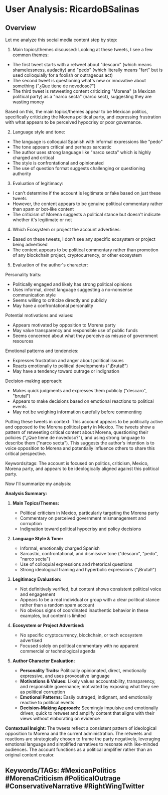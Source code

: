 # User Analysis: RicardoBSalinas

## Overview

<think>
Let me analyze this social media content step by step:

1. Main topics/themes discussed:
Looking at these tweets, I see a few common themes:
- The first tweet starts with a retweet about "descaro" (which means shamelessness, audacity) and "pedo" (which literally means "fart" but is used colloquially for a foolish or outrageous act)
- The second tweet is questioning what's new or innovative about something ("¿Que tiene de novedoso?")
- The third tweet is retweeting content criticizing "Morena" (a Mexican political party) as a "narco secta" (narco sect), suggesting they are wasting money

Based on this, the main topics/themes appear to be Mexican politics, specifically criticizing the Morena political party, and expressing frustration with what appears to be perceived hypocrisy or poor governance.

2. Language style and tone:
- The language is colloquial Spanish with informal expressions like "pedo"
- The tone appears critical and perhaps sarcastic
- The author uses strong language like "narco secta" which is highly charged and critical
- The style is confrontational and opinionated
- The use of question format suggests challenging or questioning authority

3. Evaluation of legitimacy:
- I can't determine if the account is legitimate or fake based on just these tweets
- However, the content appears to be genuine political commentary rather than spam or bot-like content
- The criticism of Morena suggests a political stance but doesn't indicate whether it's legitimate or not

4. Which Ecosystem or project the account advertises:
- Based on these tweets, I don't see any specific ecosystem or project being advertised
- The content appears to be political commentary rather than promotion of any blockchain project, cryptocurrency, or other ecosystem

5. Evaluation of the author's character:

Personality traits:
- Politically engaged and likely has strong political opinions
- Uses informal, direct language suggesting a no-nonsense communication style
- Seems willing to criticize directly and publicly
- May have a confrontational personality

Potential motivations and values:
- Appears motivated by opposition to Morena party
- May value transparency and responsible use of public funds
- Seems concerned about what they perceive as misuse of government resources

Emotional patterns and tendencies:
- Expresses frustration and anger about political issues
- Reacts emotionally to political developments ("¡Brutal!")
- May have a tendency toward outrage or indignation

Decision-making approach:
- Makes quick judgments and expresses them publicly ("descaro", "brutal")
- Appears to make decisions based on emotional reactions to political events
- May not be weighing information carefully before commenting

Putting these tweets in context:
This account appears to be politically active and opposed to the Morena political party in Mexico. The tweets show a pattern of retweeting critical content about Morena, questioning their policies ("¿Que tiene de novedoso?"), and using strong language to describe them ("narco secta"). This suggests the author's intention is to voice opposition to Morena and potentially influence others to share this critical perspective.

Keywords/tags:
The account is focused on politics, criticism, Mexico, Morena party, and appears to be ideologically aligned against this political party.

Now I'll summarize my analysis:
</think>

**Analysis Summary:**

1. **Main Topics/Themes:**
   - Political criticism in Mexico, particularly targeting the Morena party
   - Commentary on perceived government mismanagement and corruption
   - Indignation toward political hypocrisy and policy decisions

2. **Language Style & Tone:**
   - Informal, emotionally charged Spanish
   - Sarcastic, confrontational, and dismissive tone ("descaro", "pedo", "narco secta")
   - Use of colloquial expressions and rhetorical questions
   - Strong ideological framing and hyperbolic expressions ("¡Brutal!")

3. **Legitimacy Evaluation:**
   - Not definitively verified, but content shows consistent political voice and engagement
   - Appears to be a real individual or group with a clear political stance rather than a random spam account
   - No obvious signs of coordinated inauthentic behavior in these examples, but content is limited

4. **Ecosystem or Project Advertised:**
   - No specific cryptocurrency, blockchain, or tech ecosystem advertised
   - Focused solely on political commentary with no apparent commercial or technological agenda

5. **Author Character Evaluation:**
   - **Personality Traits:** Politically opinionated, direct, emotionally expressive, and uses provocative language
   - **Motivations & Values:** Likely values accountability, transparency, and responsible governance; motivated by exposing what they see as political corruption
   - **Emotional Patterns:** Easily outraged, indignant, and emotionally reactive to political events
   - **Decision-Making Approach:** Seemingly impulsive and emotionally driven; quick to retweet and amplify content that aligns with their views without elaborating on evidence

**Contextual Insight:**
The tweets reflect a consistent pattern of ideological opposition to Morena and the current administration. The retweets and reactions are strategically chosen to frame the party negatively, leveraging emotional language and simplified narratives to resonate with like-minded audiences. The account functions as a political amplifier rather than an original content creator.

**Keywords/TAGs:**
#MexicanPolitics #MorenaCriticism #PoliticalOutrage #ConservativeNarrative #RightWingTwitter
---
